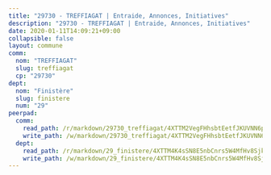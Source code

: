 ```yaml
---
title: "29730 - TREFFIAGAT | Entraide, Annonces, Initiatives"
description: "29730 - TREFFIAGAT | Entraide, Annonces, Initiatives"
date: 2020-01-11T14:09:21+09:00
collapsible: false
layout: commune
comm:
  nom: "TREFFIAGAT"
  slug: treffiagat
  cp: "29730"
dept:
  nom: "Finistère"
  slug: finistere
  num: "29"
peerpad:
  comm:
    read_path: /r/markdown/29730_treffiagat/4XTTM2VegFHhsbtEetfJKUVNN6pgdMaVF7mFVnF3LoGfPjXmj
    write_path: /w/markdown/29730_treffiagat/4XTTM2VegFHhsbtEetfJKUVNN6pgdMaVF7mFVnF3LoGfPjXmj-K3TgUyXh7n7gmxAPr8aFkEdiwas3uYHk4gTtQfBDJ4zn2dUMhZvKcHtyqqMvPKsQDcmRJJ47QwpnuwtJQRuNmxzWD7crVSwFBGmoQHrRWL4piiu7hYoC5aePLhxsuSCr8DLmPxeV
  dept:
    read_path: /r/markdown/29_finistere/4XTTM4K4sSN8E5nbCnrs5W4MfHv8SjkZXZkMiZwJKZCUFreuC
    write_path: /w/markdown/29_finistere/4XTTM4K4sSN8E5nbCnrs5W4MfHv8SjkZXZkMiZwJKZCUFreuC-K3TgUmttHvLKDBu5vxQ3oPzTia91UxXiaB3vEFjsHJiDiJD9aQfr6ibvcPa75Eo3oX7ob78s9tVxCKrtPM9bLAmDziVCSFjEgZbp3rqL8Ji8Q5aZhxfTcqkGX75WxHS6TQxtiQQ6
---
```


